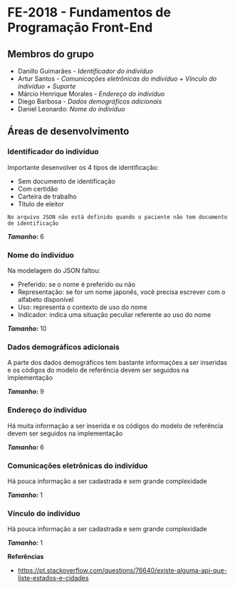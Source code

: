 # FE-2018 - Fundamentos de Programação Front-End

## Membros do grupo

* Danillo Guimarães - *Identificador do indivíduo*
* Artur Santos - *Comunicações eletrônicas do indivíduo + Vínculo do indivíduo + Suporte*
* Márcio Henrique Morales - *Endereço do indivíduo*
* Diego Barbosa - *Dados demográficos adicionais*
* Daniel Leonardo: *Nome do indivíduo*

## Áreas de desenvolvimento 

### Identificador do indivíduo
Importante desenvolver os 4 tipos de identificação:
* Sem documento de identificação
* Com certidão
* Carteira de trabalho
* Título de eleitor
```
No arquivo JSON não está definido quando o paciente nâo tem documento de identificação
```

***Tamanho:*** 6

### Nome do indivíduo
Na modelagem do JSON faltou:
* Preferido: se o nome é preferido ou não
* Representação: se for um nome japonês, você precisa escrever com o alfabeto disponível
* Uso: representa o contexto de uso do nome
* Indicador: indica uma situação peculiar referente ao uso do nome

***Tamanho:*** 10

### Dados demográficos adicionais
A parte dos dados demográficos tem bastante informações a ser inseridas e os códigos do modelo de referência devem ser seguidos na implementação

***Tamanho:*** 9

### Endereço do indivíduo
Há muita informação a ser inserida e os códigos do modelo de referência devem ser seguidos na implementação

***Tamanho:*** 6

### Comunicações eletrônicas do indivíduo
Há pouca informação a ser cadastrada e sem grande complexidade

***Tamanho:*** 1

### Vínculo do indivíduo
Há pouca informação a ser cadastrada e sem grande complexidade

***Tamanho:*** 1


**Referências**
* https://pt.stackoverflow.com/questions/76640/existe-alguma-api-que-liste-estados-e-cidades
